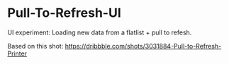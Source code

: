 # Pull-To-Refresh-UI

UI experiment: Loading new data from a flatlist + pull to refesh.

Based on this shot: https://dribbble.com/shots/3031884-Pull-to-Refresh-Printer
